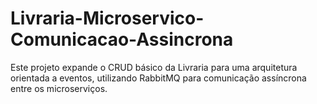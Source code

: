 # Livraria-Microservico-Comunicacao-Assincrona
 Este projeto expande o CRUD básico da Livraria para uma arquitetura orientada a eventos, utilizando RabbitMQ para comunicação assíncrona entre os microserviços. 
